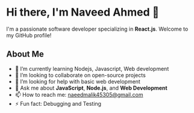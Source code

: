 # Hi there, I'm Naveed Ahmed 👋



I'm a passionate software developer specializing in **React.js**. Welcome to my GitHub profile!

## About Me

- 🌱 I’m currently learning Nodejs, Javascript, Web development
- 👯 I’m looking to collaborate on open-source projects
- 🤔 I’m looking for help with basic web development
- 💬 Ask me about **JavaScript**, **Node.js**, and **Web Development**
- 📫 How to reach me: naeedmalik45305@gmail.com
- ⚡ Fun fact: Debugging and Testing
